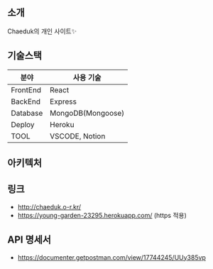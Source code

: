 ## 소개

Chaeduk의 개인 사이트✨

## 기술스택

| 분야     | 사용 기술         |
| -------- | ----------------- |
| FrontEnd | React             |
| BackEnd  | Express           |
| Database | MongoDB(Mongoose) |
| Deploy   | Heroku            |
| TOOL     | VSCODE, Notion    |

## 아키텍처

## 링크

- http://chaeduk.o-r.kr/
- https://young-garden-23295.herokuapp.com/ (https 적용)

## API 명세서

- https://documenter.getpostman.com/view/17744245/UUy385vp
